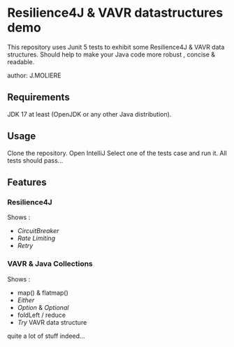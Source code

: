 # Resilience4J & VAVR datastructures demo
This repository uses Junit 5 tests to exhibit some Resilience4J & VAVR data structures.
Should help to make your Java code more robust , concise & readable.

author: J.MOLIERE

## Requirements
JDK 17 at least (OpenJDK or any other Java distribution).

## Usage
Clone the repository.
Open IntelliJ
Select one of the tests case and run it.
All tests should pass...

## Features
### Resilience4J
Shows :
- _CircuitBreaker_
- _Rate Limiting_
- _Retry_


### VAVR & Java Collections
Shows :
- map() & flatmap()
- _Either_
- _Option_ & _Optional_
- foldLeft / reduce 
- _Try_ VAVR data structure

quite a lot of stuff indeed...